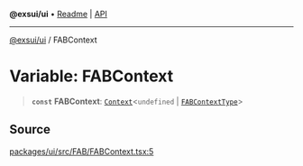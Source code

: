 **@exsui/ui** • [Readme](../README.md) \| [API](../globals.md)

***

[@exsui/ui](../README.md) / FABContext

# Variable: FABContext

> **`const`** **FABContext**: [`Context`](../-internal-/interfaces/Context.md)\<`undefined` \| [`FABContextType`](../interfaces/FABContextType.md)\>

## Source

[packages/ui/src/FAB/FABContext.tsx:5](https://github.com/dirheimerb/exsui/blob/c97dab6/packages/ui/src/FAB/FABContext.tsx#L5)
